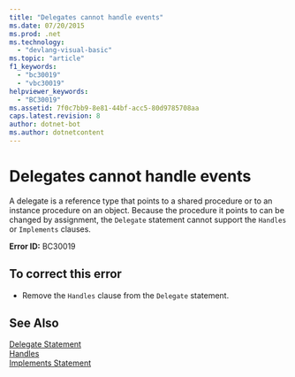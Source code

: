 ```yaml
---
title: "Delegates cannot handle events"
ms.date: 07/20/2015
ms.prod: .net
ms.technology: 
  - "devlang-visual-basic"
ms.topic: "article"
f1_keywords: 
  - "bc30019"
  - "vbc30019"
helpviewer_keywords: 
  - "BC30019"
ms.assetid: 7f0c7bb9-8e81-44bf-acc5-80d9785708aa
caps.latest.revision: 8
author: dotnet-bot
ms.author: dotnetcontent
---
```

# Delegates cannot handle events
A delegate is a reference type that points to a shared procedure or to an instance procedure on an object. Because the procedure it points to can be changed by assignment, the `Delegate` statement cannot support the `Handles` or `Implements` clauses.  
  
 **Error ID:** BC30019  
  
## To correct this error  
  
-   Remove the `Handles` clause from the `Delegate` statement.  
  
## See Also  
   
 [Delegate Statement](../../visual-basic/language-reference/statements/delegate-statement.md)  
 [Handles](../../visual-basic/language-reference/statements/handles-clause.md)  
 [Implements Statement](../../visual-basic/language-reference/statements/implements-statement.md)
